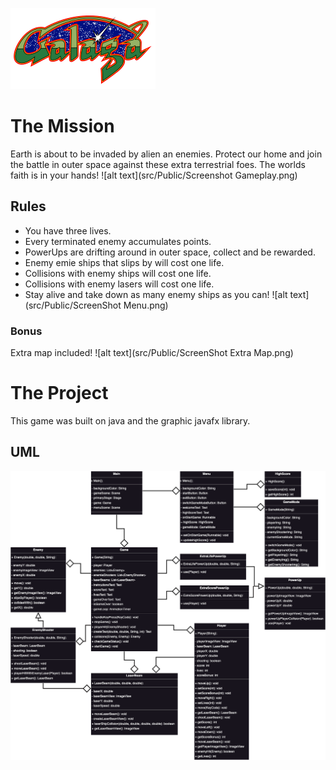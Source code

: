 ![alt text](src/Public/galagaLogo.png)

# The Mission
Earth is about to be invaded by alien an enemies. 
Protect our home and join the battle in outer space against these extra terrestrial foes.
The worlds faith is in your hands!
![alt text](src/Public/Screenshot Gameplay.png)

## Rules
- You have three lives.
- Every terminated enemy accumulates points.
- PowerUps are drifting around in outer space, collect and be rewarded.
- Enemy emie ships that slips by will cost one life.
- Collisions with enemy ships will cost one life.
- Collisions with enemy lasers will cost one life.
- Stay alive and take down as many enemy ships as you can!
![alt text](src/Public/ScreenShot Menu.png)

### Bonus
Extra map included!
![alt text](src/Public/ScreenShot Extra Map.png)

# The Project
This game was built on java and the graphic javafx library.

## UML
![alt text](UML.png)